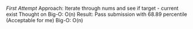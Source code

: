 *First Attempt*
Approach:
Iterate through nums and see if target -  current exist
Thought on Big-O: O(n)
Result:
Pass submission with 68.89 percentile (Acceptable for me)
Big-O: O(n)
